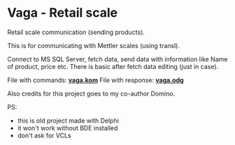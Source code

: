 # Vaga - Retail scale
Retail scale communication (sending products).

This is for communicating with Mettler scales (using transl). 

Connect to MS SQL Server, fetch data, send data with information like Name of product, price etc.
There is basic after fetch data editing (just in case).

File with commands: **[vaga.kom](https://github.com/hkalic/Vaga/blob/master/vaga.kom)**
File with response: **[vaga.odg](https://github.com/hkalic/Vaga/blob/master/vaga.odg)**

Also credits for this project goes to my co-author Domino.

PS: 
- this is old project made with Delphi
- it won't work without BDE installed
- don't ask for VCLs
